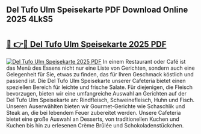 ## Del Tufo Ulm Speisekarte PDF Download Online 2025 4LkS5

# <h2><a href="http://gccld4n.nevu.top/?p=Del+Tufo+Ulm+Speisekarte">🔗 👉🔴 Del Tufo Ulm Speisekarte 2025 PDF</a></h2>

[![Del Tufo Ulm Speisekarte 2025 PDF](https://i.imgur.com/dBaPXMq.png)](http://gccld4n.nevu.top/?p=Del+Tufo+Ulm+Speisekarte)
In einem Restaurant oder Café ist das Menü des Essens nicht nur eine Liste von Gerichten, sondern auch eine Gelegenheit für Sie, etwas zu finden, das für Ihren Geschmack köstlich und passend ist. Die Del Tufo Ulm Speisekarte unserer Cafeteria bietet einen speziellen Bereich für leichte und frische Salate. Für diejenigen, die Fleisch bevorzugen, bieten wir eine umfangreiche Auswahl an Gerichten auf der Del Tufo Ulm Speisekarte an: Rindfleisch, Schweinefleisch, Huhn und Fisch. Unseren Auserwählten bieten wir Gourmet-Gerichte wie Schaschlik und Steak an, die bei lebendem Feuer zubereitet werden. Unsere Cafeteria bietet eine große Auswahl an Desserts, von traditionellen Kuchen und Kuchen bis hin zu erlesenen Crème Brûlée und Schokoladenstückchen.
